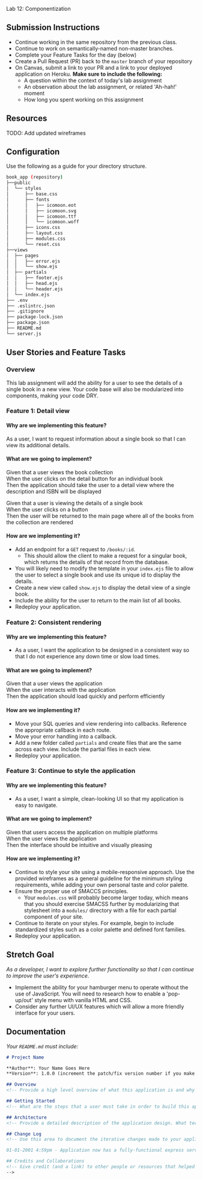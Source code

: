 Lab 12: Componentization

## Submission Instructions

- Continue working in the same repository from the previous class.
- Continue to work on semantically-named non-master branches.
- Complete your Feature Tasks for the day (below)
- Create a Pull Request (PR) back to the `master` branch of your repository
- On Canvas, submit a link to your PR and a link to your deployed application on Heroku. **Make sure to include the following:**
  - A question within the context of today's lab assignment
  - An observation about the lab assignment, or related 'Ah-hah!' moment
  - How long you spent working on this assignment

## Resources

TODO: Add updated wireframes

## Configuration

Use the following as a guide for your directory structure.

```sh
book_app (repository)
├──public
│  └── styles
│      ├── base.css
│      ├── fonts
│      │   ├── icomoon.eot
│      │   ├── icomoon.svg
│      │   ├── icomoon.ttf
│      │   └── icomoon.woff
│      ├── icons.css
│      ├── layout.css
│      ├── modules.css
│      └── reset.css
├──views
│  ├── pages
│  │   ├── error.ejs
│  │   └── show.ejs
│  ├── partials
│  │   ├── footer.ejs
│  │   ├── head.ejs
│  │   └── header.ejs
│  └── index.ejs
├── .env
├── .eslintrc.json
├── .gitignore
├── package-lock.json
├── package.json
├── README.md
└── server.js
```

## User Stories and Feature Tasks

### Overview

This lab assignment will add the ability for a user to see the details of a single book in a new view. Your code base will also be modularized into components, making your code DRY.

### Feature 1: Detail view

#### Why are we implementing this feature?

As a user, I want to request information about a single book so that I can view its additional details.

#### What are we going to implement?

Given that a user views the book collection  
When the user clicks on the detail button for an individual book  
Then the application should take the user to a detail view where the description and ISBN will be displayed  

Given that a user is viewing the details of a single book  
When the user clicks on a button  
Then the user will be returned to the main page where all of the books from the collection are rendered  

#### How are we implementing it?

- Add an endpoint for a `GET` request to `/books/:id`.
  - This should allow the client to make a request for a singular book, which returns the details of that record from the database. 
- You will likely need to modify the template in your `index.ejs` file to allow the user to select a single book and use its unique id to display the details.
- Create a new view called `show.ejs` to display the detail view of a single book.
- Include the ability for the user to return to the main list of all books.
- Redeploy your application.

### Feature 2: Consistent rendering

#### Why are we implementing this feature?

- As a user, I want the application to be designed in a consistent way so that I do not experience any down time or slow load times.

#### What are we going to implement?

Given that a user views the application  
When the user interacts with the application    
Then the application should load quickly and perform efficiently

#### How are we implementing it?

- Move your SQL queries and view rendering into callbacks. Reference the appropriate callback in each route.
- Move your error handling into a callback.
- Add a new folder called `partials` and create files that are the same across each view. Include the partial files in each view.
- Redeploy your application.

### Feature 3: Continue to style the application

#### Why are we implementing this feature?

- As a user, I want a simple, clean-looking UI so that my application is easy to navigate.

#### What are we going to implement?

Given that users access the application on multiple platforms  
When the user views the application  
Then the interface should be intuitive and visually pleasing  

#### How are we implementing it?

- Continue to style your site using a mobile-responsive approach. Use the provided wireframes as a general guideline for the minimum styling requirements, while adding your own personal taste and color palette.
- Ensure the proper use of SMACCS principles.
  - Your `modules.css` will probably become larger today, which means that you should exercise SMACSS further by modularizing that stylesheet into a `modules/` directory with a file for each partial component of your site.
- Continue to iterate on your styles. For example, begin to include standardized styles such as a color palette and defined font families.
- Redeploy your application.

## Stretch Goal

*As a developer, I want to explore further functionality so that I can continue to improve the user's experience.*

- Implement the ability for your hamburger menu to operate without the use of JavaScript. You will need to research how to enable a 'pop-up/out' style menu with vanilla HTML and CSS.
- Consider any further UI/UX features which will allow a more friendly interface for your users.

## Documentation

_Your `README.md` must include:_

```md
# Project Name

**Author**: Your Name Goes Here
**Version**: 1.0.0 (increment the patch/fix version number if you make more commits past your first submission)

## Overview
<!-- Provide a high level overview of what this application is and why you are building it, beyond the fact that it's an assignment for a Code Fellows 301 class. (i.e. What's your problem domain?) -->

## Getting Started
<!-- What are the steps that a user must take in order to build this app on their own machine and get it running? -->

## Architecture
<!-- Provide a detailed description of the application design. What technologies (languages, libraries, etc) you're using, and any other relevant design information. -->

## Change Log
<!-- Use this area to document the iterative changes made to your application as each feature is successfully implemented. Use time stamps. Here's an examples:

01-01-2001 4:59pm - Application now has a fully-functional express server, with GET and POST routes for the book resource.

## Credits and Collaborations
<!-- Give credit (and a link) to other people or resources that helped you build this application. -->
-->
```
